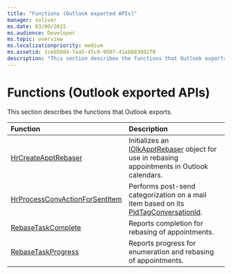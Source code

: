 ```yaml
---
title: "Functions (Outlook exported APIs)"
manager: soliver
ms.date: 03/09/2015
ms.audience: Developer
ms.topic: overview
ms.localizationpriority: medium
ms.assetid: 1ce650d4-7aa5-45c9-9507-41eb8830d2f0
description: "This section describes the functions that Outlook exports."
---
```


# Functions (Outlook exported APIs)

This section describes the functions that Outlook exports.
  
|**Function**|**Description**|
|:-----|:-----|
|[HrCreateApptRebaser](hrcreateapptrebaser.md) <br/> |Initializes an [IOlkApptRebaser](iolkapptrebaser.md) object for use in rebasing appointments in Outlook calendars. |
|[HrProcessConvActionForSentItem](hrprocessconvactionforsentitem.md) <br/> |Performs post-send categorization on a mail item based on its [PidTagConversationId](https://msdn.microsoft.com/library/f8e4a5fa-cb73-4eca-b174-72e1fda821a6%28Office.15%29.aspx). |
|[RebaseTaskComplete](rebasetaskcomplete.md) <br/> |Reports completion for rebasing of appointments. |
|[RebaseTaskProgress](rebasetaskprogress.md) <br/> |Reports progress for enumeration and rebasing of appointments. |
   

